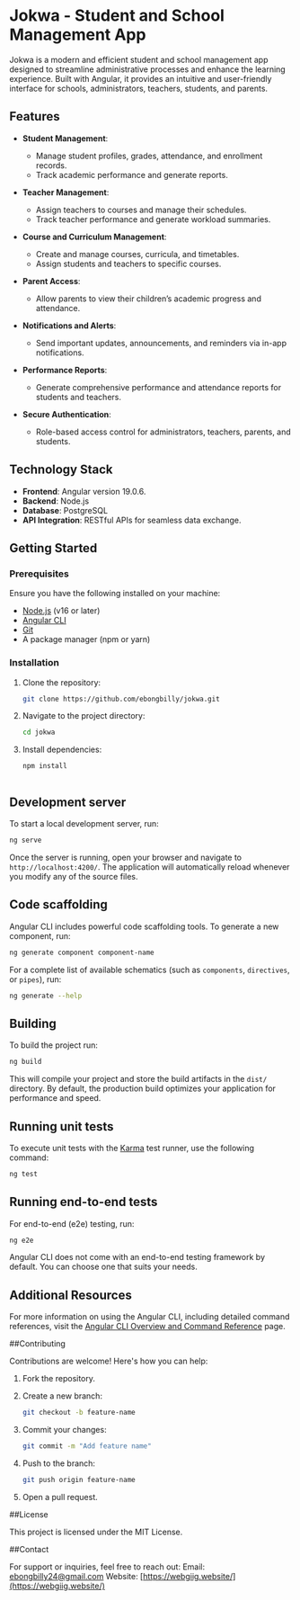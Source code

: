 # Jokwa - Student and School Management App

Jokwa is a modern and efficient student and school management app designed to streamline administrative processes and enhance the learning experience. Built with Angular, it provides an intuitive and user-friendly interface for schools, administrators, teachers, students, and parents.

## Features

- **Student Management**: 
  - Manage student profiles, grades, attendance, and enrollment records.
  - Track academic performance and generate reports.

- **Teacher Management**: 
  - Assign teachers to courses and manage their schedules.
  - Track teacher performance and generate workload summaries.

- **Course and Curriculum Management**: 
  - Create and manage courses, curricula, and timetables.
  - Assign students and teachers to specific courses.

- **Parent Access**: 
  - Allow parents to view their children’s academic progress and attendance.

- **Notifications and Alerts**: 
  - Send important updates, announcements, and reminders via in-app notifications.

- **Performance Reports**: 
  - Generate comprehensive performance and attendance reports for students and teachers.

- **Secure Authentication**: 
  - Role-based access control for administrators, teachers, parents, and students.

## Technology Stack

- **Frontend**: Angular version 19.0.6.
- **Backend**: Node.js
- **Database**: PostgreSQL
- **API Integration**: RESTful APIs for seamless data exchange.

## Getting Started

### Prerequisites

Ensure you have the following installed on your machine:
- [Node.js](https://nodejs.org/) (v16 or later)
- [Angular CLI](https://angular.io/cli)
- [Git](https://git-scm.com/)
- A package manager (npm or yarn)

### Installation

1. Clone the repository:
   ```bash
   git clone https://github.com/ebongbilly/jokwa.git

2. Navigate to the project directory:
    ```bash
    cd jokwa

3. Install dependencies:
    ```bash
    npm install



## Development server

To start a local development server, run:

```bash
ng serve
```

Once the server is running, open your browser and navigate to `http://localhost:4200/`. The application will automatically reload whenever you modify any of the source files.

## Code scaffolding

Angular CLI includes powerful code scaffolding tools. To generate a new component, run:

```bash
ng generate component component-name
```

For a complete list of available schematics (such as `components`, `directives`, or `pipes`), run:

```bash
ng generate --help
```

## Building

To build the project run:

```bash
ng build
```

This will compile your project and store the build artifacts in the `dist/` directory. By default, the production build optimizes your application for performance and speed.

## Running unit tests

To execute unit tests with the [Karma](https://karma-runner.github.io) test runner, use the following command:

```bash
ng test
```

## Running end-to-end tests

For end-to-end (e2e) testing, run:

```bash
ng e2e
```

Angular CLI does not come with an end-to-end testing framework by default. You can choose one that suits your needs.

## Additional Resources

For more information on using the Angular CLI, including detailed command references, visit the [Angular CLI Overview and Command Reference](https://angular.dev/tools/cli) page.

##Contributing

Contributions are welcome! Here's how you can help:

1. Fork the repository.

2. Create a new branch:
    ```bash
    git checkout -b feature-name

3. Commit your changes:
    ```bash
    git commit -m "Add feature name"

4. Push to the branch:
    ```bash
    git push origin feature-name

5. Open a pull request.

##License

This project is licensed under the MIT License.

##Contact

For support or inquiries, feel free to reach out:
Email: ebongbilly24@gmail.com
Website: [https://webgiig.website/](https://webgiig.website/)